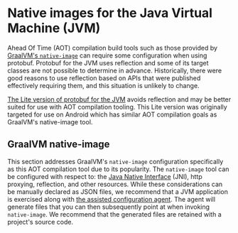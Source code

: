 # Native images for the Java Virtual Machine (JVM)

Ahead Of Time (AOT) compilation build tools such as those provided by [GraalVM's `native-image`](https://www.graalvm.org/reference-manual/native-image/) can require some configuration when using protobuf.
Protobuf for the JVM uses reflection and some of its target classes are not possible to determine in advance.
Historically, there were good reasons to use reflection based on APIs that were published effectively requiring them, and this situation is unlikely to change.

[The Lite version of protobuf for the JVM](https://github.com/protocolbuffers/protobuf/blob/master/java/lite.md)
avoids reflection and may be better suited for use with AOT compilation tooling. This Lite version was originally targeted for use on Android which has similar AOT compilation
goals as GraalVM's native-image tool.

## GraalVM native-image

This section addresses GraalVM's `native-image` configuration specifically as this AOT compilation tool due to its popularity. The `native-image` tool can be configured
with respect to: the [Java Native Interface](https://en.wikipedia.org/wiki/Java_Native_Interface) (JNI), http proxying, reflection, and other resources. While these
considerations can be manually declared as JSON files, we recommend that a JVM application is exercised along with 
[the assisted configuration agent](https://www.graalvm.org/reference-manual/native-image/BuildConfiguration/#assisted-configuration-of-native-image-builds). The agent
will generate files that you can then subsequently point at when invoking `native-image`. We recommend that the generated files are retained with a project's source
code.
